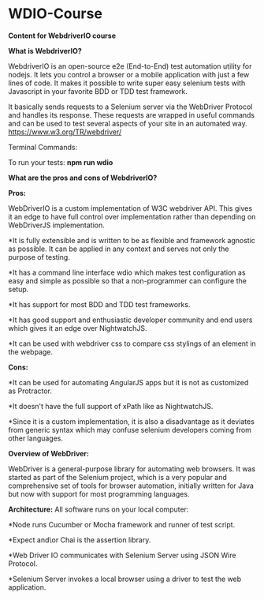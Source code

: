 # WDIO-Course
**Content for WebdriverIO course**

**What is WebdriverIO?**

WebdriverIO is an open-source e2e (End-to-End) test automation utility for nodejs. It lets you control a browser or a mobile application with just a few lines of code. It makes it possible to write super easy selenium tests with Javascript in your favorite BDD or TDD test framework.

It basically sends requests to a Selenium server via the WebDriver Protocol and handles its response. These requests are wrapped in useful commands and can be used to test several aspects of your site in an automated way.
https://www.w3.org/TR/webdriver/

Terminal Commands:

To run your tests: **npm run wdio**


**What are the pros and cons of WebdriverIO?**

**Pros:**

WebDriverIO is a custom implementation of W3C webdriver API. This gives it an edge to have full control over implementation rather than depending on WebDriverJS implementation.

*It is fully extensible and is written to be as flexible and framework agnostic as possible. It can be applied in any context and serves not only the purpose of testing.

*It has a command line interface wdio which makes test configuration as easy and simple as possible so that a non-programmer can configure the setup.

*It has support for most BDD and TDD test frameworks.

*It has good support and enthusiastic developer community and end users which gives it an edge over NightwatchJS.

*It can be used with webdriver css to compare css stylings of an element in the webpage.

**Cons:**

*It can be used for automating AngularJS apps but it is not as customized as Protractor.

*It doesn't have the full support of xPath like as NightwatchJS.

*Since it is a custom implementation, it is also a disadvantage as it deviates from generic syntax which may confuse selenium developers coming from other languages.

**Overview of WebDriver:**

WebDriver is a general-purpose library for automating web browsers. It was started as part of the Selenium project, which is a very popular and comprehensive set of tools for browser automation, initially written for Java but now with support for most programming languages.

**Architecture:**
All software runs on your local computer:

*Node runs Cucumber or Mocha framework and runner of test script.

*Expect and\or Chai is the assertion library.

*Web Driver IO communicates with Selenium Server using JSON Wire Protocol.

*Selenium Server invokes a local browser using a driver to test the web application.






